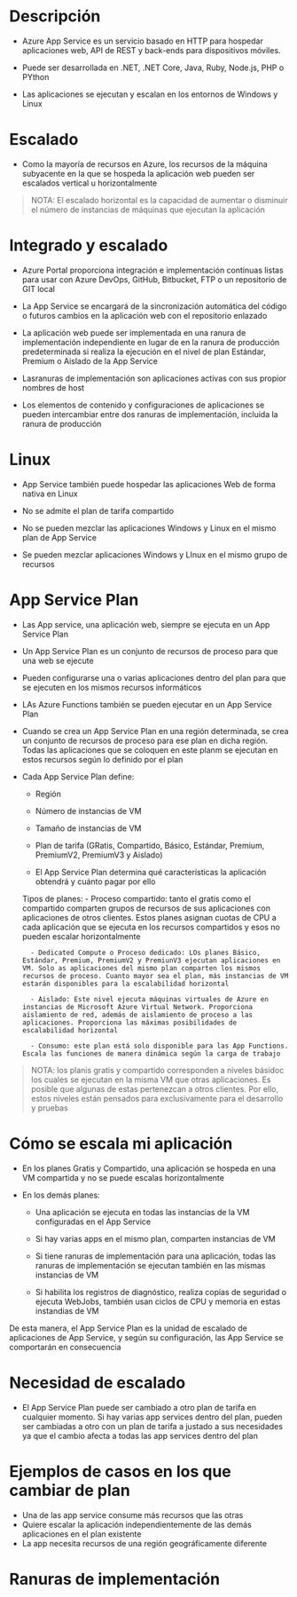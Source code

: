 # Descripción
- Azure App Service es un servicio basado en HTTP para hospedar aplicaciones web, API de REST y back-ends para dispositivos móviles.

- Puede ser desarrollada en .NET, .NET Core, Java, Ruby, Node.js, PHP o PYthon

- Las aplicaciones se ejecutan y escalan en los entornos de Windows y Linux

# Escalado
- Como la mayoría de recursos en Azure, los recursos de la máquina subyacente en la que se hospeda la aplicación web pueden ser escalados vertical u horizontalmente

>NOTA: El escalado horizontal es la capacidad de aumentar o disminuir el número de instancias de máquinas que ejecutan la aplicación

# Integrado y escalado
- Azure Portal proporciona integración e implementación continuas listas para usar con Azure DevOps, GitHub, Bitbucket, FTP o un repositorio de GIT local

- La App Service se encargará de la sincronización automática del código o futuros cambios en la aplicación web con el repositorio enlazado

- La aplicación web puede ser implementada en una ranura de implementación independiente en lugar de en la ranura de producción predeterminada si realiza la ejecución en el nivel de plan Estándar, Premium o Aislado de la App Service

- Lasranuras de implementación son aplicaciones activas con sus propior nombres de host

- Los elementos de contenido y configuraciones de aplicaciones se pueden intercambiar entre dos ranuras de implementación, incluida la ranura de producción

# Linux
- App Service también puede hospedar las aplicaciones Web de forma nativa en Linux

- No se admite el plan de tarifa compartido

- No se pueden mezclar las aplicaciones Windows y Linux en el mismo plan de App Service

- Se pueden mezclar aplicaciones Windows y LInux en el mismo grupo de recursos

# App Service Plan

- Las App service, una aplicación web, siempre se ejecuta en un App Service Plan

- Un App Service Plan es un conjunto de recursos de proceso para que una web se ejecute

- Pueden configurarse una o varias aplicaciones dentro del plan para que se ejecuten en los mismos recursos informáticos

- LAs Azure Functions también se pueden ejecutar en un App Service Plan

- Cuando se crea un App Service Plan en una región determinada, se crea un conjunto de recursos de proceso para ese plan en dicha región. Todas las aplicaciones que se coloquen en este planm se ejecutan en estos recursos según lo definido por el plan

- Cada App Service Plan define:
    - Región
    - Número de instancias de VM
    - Tamaño de instancias de VM
    - Plan de tarifa (GRatis, Compartido, Básico, Estándar, Premium, PremiumV2, PremiumV3 y Aislado)

    - El App Service Plan determina qué características la aplicación obtendrá y cuánto pagar por ello

    Tipos de planes:
        - Proceso compartido: tanto el gratis como el compartido comparten grupos de recursos de sus aplicaciones con aplicaciones de otros clientes. Estos planes asignan cuotas de CPU a cada aplicación que se ejecuta en los recursos compartidos y esos no pueden escalar horizontalmente

        - Dedicated Compute o Proceso dedicado: LOs planes Básico, Estándar, Premium, PremiumV2 y PremiunV3 ejecutan aplicaciones en VM. Solo as aplicaciones del mismo plan comparten los mismos recursos de proceso. Cuanto mayor sea el plan, más instancias de VM estarán disponibles para la escalabilidad horizontal

        - Aislado: Este nivel ejecuta máquinas virtuales de Azure en instancias de Microsoft Azure Virtual Network. Proporciona aislamiento de red, además de aislamiento de proceso a las aplicaciones. Proporciona las máximas posibilidades de escalabilidad horizontal

        - Consumo: este plan está solo disponible para las App Functions. Escala las funciones de manera dinámica según la carga de trabajo

>NOTA: los planis gratis y compartido corresponden a niveles básidoc los cuales se ejecutan en la misma VM que otras aplicaciones. Es posible que algunas de estas pertenezcan a otros clientes. Por ello, estos niveles están pensados para exclusivamente para el desarrollo y pruebas

# Cómo se escala mi aplicación

- En los planes Gratis y Compartido, una aplicación se hospeda en una VM compartida y no se puede escalas horizontalmente

- En los demás planes:
    - Una aplicación se ejecuta en todas las instancias de la VM configuradas en el App Service

    - Si hay varias apps en el mismo plan, comparten instancias de VM

    - Si tiene ranuras de implementación para una aplicación, todas las ranuras de implementación se ejecutan también en las mismas instancias de VM

    - Si habilita los registros de diagnóstico, realiza copias de seguridad o ejecuta WebJobs, también usan ciclos de CPU y memoria en estas instandias de VM

De esta manera, el App Service Plan es la unidad de escalado de aplicaciones de App Service, y según su configuración, las App Service se comportarán en consecuencia

# Necesidad de escalado

- El App Service Plan puede ser cambiado a otro plan de tarifa en cualquier momento. Si hay varias app services dentro del plan, pueden ser cambiadas a otro con un plan de tarifa a justado a sus necesidades ya que el cambio afecta a todas las app services dentro del plan

# Ejemplos de casos en los que cambiar de plan

- Una de las app service consume más recursos que las otras
- Quiere escalar la aplicación independientemente de las demás aplicaciones en el plan existente
- La app necesita recursos de una región geográficamente diferente

# Ranuras de implementación